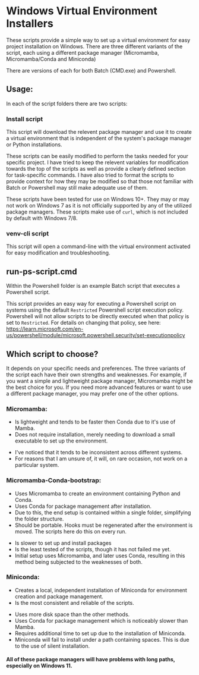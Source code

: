 Windows Virtual Environment Installers
=============================================

These scripts provide a simple way to set up a virtual environment for easy project installation on Windows. There are three different variants of the script, each using a different package manager (Micromamba, Micromamba/Conda and Miniconda)

There are versions of each for both Batch (CMD.exe) and Powershell.

Usage:
-----

In each of the script folders there are two scripts:

### Install script
This script will download the relevent package manager and use it to create a virtual environment that is independent of the system's package manager or Python installations.

These scripts can be easily modified to perform the tasks needed for your specific project. I have tried to keep the relevent variables for modification towards the top of the scripts as well as provide a clearly defined section for task-specific commands. I have also tried to format the scripts to provide context for how they may be modified so that those not familiar with Batch or Powershell may still make adequate use of them.

These scripts have been tested for use on Windows 10+.
They may or may not work on Windows 7 as it is not officially supported by any of the utilized package managers. These scripts make use of `curl`, which is not included by default with Windows 7/8.

### venv-cli script
This script will open a command-line with the virtual environment activated for easy modification and troubleshooting.

run-ps-script.cmd
-----------------
Within the Powershell folder is an example Batch script that executes a Powershell script.

This script provides an easy way for executing a Powershell script on systems using the default `Restricted` Powershell script execution policy. Powershell will not allow scripts to be directly executed when that policy is set to `Restricted`. For details on changing that policy, see here: https://learn.microsoft.com/en-us/powershell/module/microsoft.powershell.security/set-executionpolicy

Which script to choose?
-----------------------
It depends on your specific needs and preferences. The three variants of the script each have their own strengths and weaknesses. For example, if you want a simple and lightweight package manager, Micromamba might be the best choice for you. If you need more advanced features or want to use a different package manager, you may prefer one of the other options.

### Micromamba:
+ Is lightweight and tends to be faster then Conda due to it's use of Mamba.
+ Does not require installation, merely needing to download a small executable to set up the environment.
- I've noticed that it tends to be inconsistent across different systems.
- For reasons that I am unsure of, it will, on rare occasion, not work on a particular system.

### Micromamba-Conda-bootstrap:
+ Uses Micromamba to create an environment containing Python and Conda.
+ Uses Conda for package management after installation.
+ Due to this, the end setup is contained within a single folder, simplifying the folder structure.
+ Should be portable. Hooks must be regenerated after the environment is moved. The scripts here do this on every run.
- Is slower to set up and install packages
- Is the least tested of the scripts, though it has not failed me yet.
- Initial setup uses Micromamba, and later uses Conda, resulting in this method being subjected to the weaknesses of both.

### Miniconda:
+ Creates a local, independent installation of Miniconda for environment creation and package management.
+ Is the most consistent and reliable of the scripts.
- Uses more disk space than the other methods.
- Uses Conda for package management which is noticeably slower than Mamba.
- Requires additional time to set up due to the installation of Miniconda.
- Miniconda will fail to install under a path containing spaces. This is due to the use of silent installation.

#### All of these package managers will have problems with long paths, especially on Windows 11.

